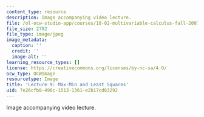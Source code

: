```yaml
---
content_type: resource
description: Image accompanying video lecture.
file: /ol-ocw-studio-app/courses/18-02-multivariable-calculus-fall-2007/7e26cfb8496c15131361e2b17cd63292_09.jpg
file_size: 2782
file_type: image/jpeg
image_metadata:
  caption: ''
  credit: ''
  image-alt: ''
learning_resource_types: []
license: https://creativecommons.org/licenses/by-nc-sa/4.0/
ocw_type: OCWImage
resourcetype: Image
title: 'Lecture 9: Max-Min and Least Squares'
uid: 7e26cfb8-496c-1513-1361-e2b17cd63292
---
```

Image accompanying video lecture.